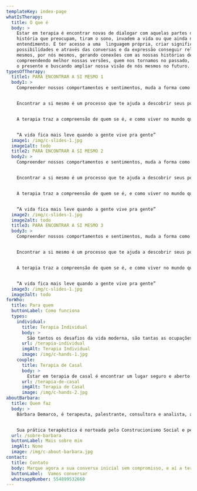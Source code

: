 ```yaml
---
templateKey: index-page
whatIsTherapy:
  title: O que é
  body: >
    Estar em terapia é encontrar novas de dialogar com aquelas partes da nossa 
    história que preocupam, tiram o sono, invadem a vida ou que ainda não temos 
    entendimento. É ter acesso a uma  linguagem própria, criar significados, 
    possibilidades e através das conversas e da expressão conseguir relatar a nós 
    mesmos, por nós mesmos, gerando conexões com as nossas histórias de vida,  
    compreendendo melhor nossas versões, quem nos tornamos no passado, como vivemos 
    o presente e buscando ampliar nossa visão de nós mesmos no futuro.
typesOfTherapy:
  title1: PARA ENCONTRAR A SI MESMO 1
  body1: >
    Compreender nossos comportamentos e sentimentos, muda a forma como vivemos a vida. Passamos muito tempo da vida tentando fugir da vulnerabilidade, e a grande maioria não é criada para enfrentar o desconforto e desenvolver habilidades de práticas afetivas e gentis com o outro, e principalmente com nós mesmos.


    Encontrar a si mesmo é um processo que te ajuda a descobrir seus pontos fracos e fortes, suas criatividades, possibilidades e com maior confiança alcançar o equilíbrio na vida pessoal e profissional.


    A terapia traz a compreensão de quem se é, e como viver no mundo quebrando ciclos e gerando liberdade.


    “A vida fica mais leve quando a gente vive pra gente”
  image1: /img/c-slides-1.jpg
  image1alt: todo
  title2: PARA ENCONTRAR A SI MESMO 2
  body2: >
    Compreender nossos comportamentos e sentimentos, muda a forma como vivemos a vida. Passamos muito tempo da vida tentando fugir da vulnerabilidade, e a grande maioria não é criada para enfrentar o desconforto e desenvolver habilidades de práticas afetivas e gentis com o outro, e principalmente com nós mesmos.


    Encontrar a si mesmo é um processo que te ajuda a descobrir seus pontos fracos e fortes, suas criatividades, possibilidades e com maior confiança alcançar o equilíbrio na vida pessoal e profissional.


    A terapia traz a compreensão de quem se é, e como viver no mundo quebrando ciclos e gerando liberdade.


    “A vida fica mais leve quando a gente vive pra gente”
  image2: /img/c-slides-1.jpg
  image2alt: todo
  title3: PARA ENCONTRAR A SI MESMO 3
  body3: >
    Compreender nossos comportamentos e sentimentos, muda a forma como vivemos a vida. Passamos muito tempo da vida tentando fugir da vulnerabilidade, e a grande maioria não é criada para enfrentar o desconforto e desenvolver habilidades de práticas afetivas e gentis com o outro, e principalmente com nós mesmos.


    Encontrar a si mesmo é um processo que te ajuda a descobrir seus pontos fracos e fortes, suas criatividades, possibilidades e com maior confiança alcançar o equilíbrio na vida pessoal e profissional.


    A terapia traz a compreensão de quem se é, e como viver no mundo quebrando ciclos e gerando liberdade.


    “A vida fica mais leve quando a gente vive pra gente”
  image3: /img/c-slides-1.jpg
  image3alt: todo
forWho:
  title: Para quem
  buttonLabel: Como funciona
  types:
    individual:
      title: Terapia Individual
      body: >
        São tantos os desafios da vida moderna, são tantas as ocupações e necessidades, nos perdemos no tempo, e na agitação do dia a dia. Todas as obrigações cotidianas e a vida que invade  nos fazem esquecer o essencial: Olhar para nós mesmos!
      url: /terapia-individual
      imgAlt: Terapia Individual
      image: /img/c-hands-1.jpg
    couple:
      title: Terapia de Casal
      body: >
        Estar em terapia de casal é encontrar um lugar seguro e aberto para os diálogos que movimentam a relação, é estar em um espaço que facilita as conversas mais difíceis, que muitas vezes não se consegue abordar sozinhos na relação, e observar de diferentes ângulos a dinâmica de cada casal.
      url: /terapia-de-casal
      imgAlt: Terapia de Casal
      image: /img/c-hands-2.jpg
aboutBarbara:
  title: Quem faz
  body: >
    Bárbara Demarco, é terapeuta, palestrante, consultora e analista, aventureira no mundo da escrita, onde expressa o seu sentir e criatividade. Através de seu trabalho ela busca ajudar outras pessoas a criar novas possibilidades e resultados, para seus clientes, organizações e para si mesmas.


    Sua prática terapêutica é norteada pelo Construcionismo Social e pelas práticas pós modernas da Terapia Narrativa e da Terapia Colaborativa e Dialógica. Ela incorpora sua própria crença na aprendizagem como um processo de vida, incentivando e desafiando as pessoas a serem curiosas, criativas e autênticas e protagonistas do seu processo.
  url: /sobre-barbara
  buttonLabel: Mais sobre mim
  imgAlt: None
  image: /img/c-about-barbara.jpg
contact: 
  title: Contato
  body: Marque agora a sua conversa inicial sem compromisso, e aí a terapia começa.
  buttonLabel:  Vamos conversar
  whatsappNumber: 554899532660
---
```

